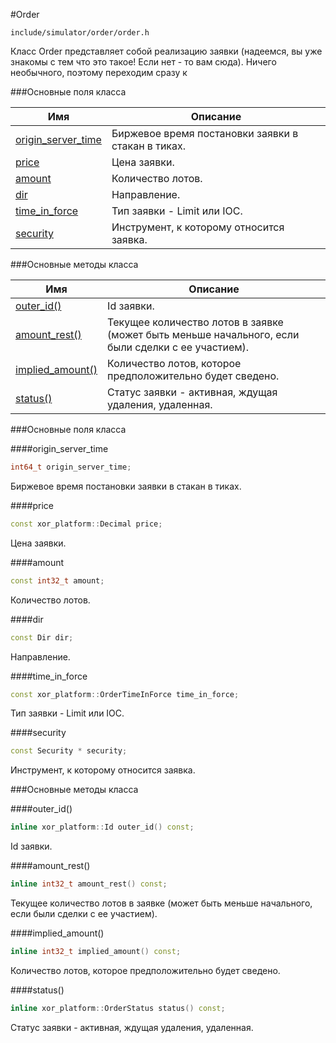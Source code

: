 #Order

`include/simulator/order/order.h`


Класс Order представляет собой реализацию заявки (надеемся, вы уже знакомы с тем что это такое! Если нет - то вам сюда). Ничего необычного, поэтому переходим сразу к


###Основные поля класса


|Имя| Описание|
|------------------|--------------------|
|[origin_server_time](#origin_server_time)|Биржевое время постановки заявки в стакан в тиках.|
|[price](#price)|Цена заявки.|
|[amount](#amount)|Количество лотов.|
|[dir](#dir)|Направление.|
|[time_in_force](#time_in_force)|Тип заявки - Limit или IOC.|
|[security](#security)|Инструмент, к которому относится заявка.|

###Основные методы класса


|Имя| Описание|
|------------------|--------------------|
|[outer_id()](#outer_id)|Id заявки.|
|[amount_rest()](#amount_rest)|Текущее количество лотов в заявке (может быть меньше начального, если были сделки с ее участием).|
|[implied_amount()](#implied_amount)|Количество лотов, которое предположительно будет сведено.|
|[status()](#status)|Статус заявки - активная, ждущая удаления, удаленная.|

###Основные поля класса

<a id="origin_server_time"></a>
####origin_server_time
```c++
int64_t origin_server_time;
```
Биржевое время постановки заявки в стакан в тиках.

<a id="price"></a>
####price
```c++
const xor_platform::Decimal price;
```
Цена заявки.

<a id="amount"></a>
####amount
```c++
const int32_t amount;
```
Количество лотов.

<a id="dir"></a>
####dir
```c++
const Dir dir;
```
Направление.

<a id="time_in_force"></a>
####time_in_force
```c++
const xor_platform::OrderTimeInForce time_in_force;
```
Тип заявки - Limit или IOC.

<a id="security"></a>
####security
```c++
const Security * security;
```
Инструмент, к которому относится заявка.


###Основные методы класса

<a id="outer_id"></a>
####outer_id()
```c++
inline xor_platform::Id outer_id() const;
```
Id заявки.

<a id="amount_rest"></a>
####amount_rest()
```c++
inline int32_t amount_rest() const;
```
Текущее количество лотов в заявке (может быть меньше начального, если были сделки с ее участием).

<a id="implied_amount"></a>
####implied_amount()
```c++
inline int32_t implied_amount() const;
```
Количество лотов, которое предположительно будет сведено.

<a id="status"></a>
####status()
```c++
inline xor_platform::OrderStatus status() const;
```
Статус заявки - активная, ждущая удаления, удаленная.

